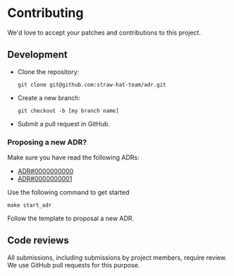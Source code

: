 # Contributing

We'd love to accept your patches and contributions to this project.

## Development

- Clone the repository:

  ```shell
  git clone git@github.com:straw-hat-team/adr.git
  ```

- Create a new branch:

  ```shell
  git checkout -b [my branch name]
  ```

- Submit a pull request in GitHub.

### Proposing a new ADR?

Make sure you have read the following ADRs:

- [ADR#0000000000](./adrs/0000000000/README.md)
- [ADR#0000000001](./adrs/0000000001/README.md)

Use the following command to get started

```shell
make start_adr
```

Follow the template to proposal a new ADR.

## Code reviews

All submissions, including submissions by project members, require review. We
use GitHub pull requests for this purpose.
